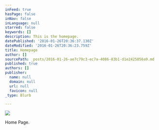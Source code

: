 ```yaml
---
inFeed: true
hasPage: false
inNav: false
inLanguage: null
starred: false
keywords: []
description: This is the homepage.
datePublished: '2016-01-26T20:36:37.130Z'
dateModified: '2016-01-26T20:36:23.759Z'
title: Homepage
author: []
sourcePath: _posts/2016-01-26-ae7c79c3-ec7a-4086-83b1-d1e2425056a9.md
published: true
authors: []
publisher:
  name: null
  domain: null
  url: null
  favicon: null
_type: Blurb

---
```

![](https://the-grid-user-content.s3-us-west-2.amazonaws.com/67d252e7-495e-4b47-aff6-efea77c7c35c.svg)

Home Page.